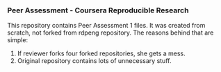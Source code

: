 ### Peer Assessment - Coursera Reproducible Research
This repository contains Peer Assessment 1 files.
It was created from scratch, not forked from rdpeng repository. The reasons behind that are simple:  
1. If reviewer forks four forked repositories, she gets a mess.  
2. Original repository contains lots of unnecessary stuff.
